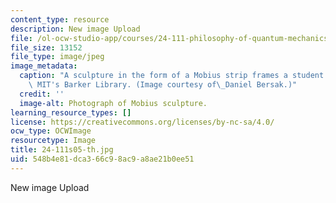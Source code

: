 ```yaml
---
content_type: resource
description: New image Upload
file: /ol-ocw-studio-app/courses/24-111-philosophy-of-quantum-mechanics-spring-2005/548b4e81dca366c98ac9a8ae21b0ee51_24-111s05-th.jpg
file_size: 13152
file_type: image/jpeg
image_metadata:
  caption: "A sculpture in the form of a Mobius strip frames a student studying in\
    \ MIT's Barker Library. (Image courtesy of\_Daniel Bersak.)"
  credit: ''
  image-alt: Photograph of Mobius sculpture.
learning_resource_types: []
license: https://creativecommons.org/licenses/by-nc-sa/4.0/
ocw_type: OCWImage
resourcetype: Image
title: 24-111s05-th.jpg
uid: 548b4e81-dca3-66c9-8ac9-a8ae21b0ee51
---
```

New image Upload